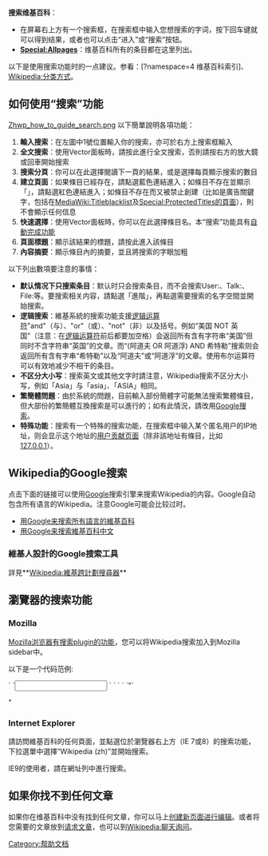 **搜索维基百科**：

  - 在屏幕右上方有一个搜索框，在搜索框中输入您想搜索的字词，按下回车键就可以得到结果，或者也可以点击“进入”或“搜索”按钮。
  - **[Special:Allpages](https://zh.wikipedia.org/wiki/Special:Allpages "wikilink")**：维基百科所有的条目都在这里列出。

以下是使用搜索功能时的一点建议。参看：<span class="plainlinks">\[?namespace=4 维基百科索引\]</span>、[Wikipedia:分类方式](https://zh.wikipedia.org/wiki/Wikipedia:分类方式 "wikilink")。

## 如何使用“搜索”功能

[Zhwp_how_to_guide_search.png](https://zh.wikipedia.org/wiki/File:Zhwp_how_to_guide_search.png "fig:Zhwp_how_to_guide_search.png") 以下簡單說明各項功能：

1.  **輸入搜索**：在左圖中1號位置輸入你的搜索，亦可於右方上搜索框輸入
2.  **全文搜索**：使用Vector面板時，請按此進行全文搜索，否則請按右方的放大鏡或回車開始搜索
3.  **搜索分頁**：你可以在此選擇閱讀下一頁的結果，或是選擇每頁顯示搜索的數目
4.  **建立頁面**：如果條目已經存在，請點選藍色連結進入；如條目不存在並顯示「」，請點選紅色連結進入；如條目不存在而又被禁止創建（比如是廣告關鍵字，包括在[MediaWiki:Titleblacklist](../Page/MediaWiki:Titleblacklist.md "wikilink")及[Special:ProtectedTitles的頁面](https://zh.wikipedia.org/wiki/Special:ProtectedTitles "wikilink")），則不會顯示任何信息
5.  **快速選擇**：使用Vector面板時，你可以在此選擇條目名。本“搜索”功能具有[自動完成功能](https://zh.wikipedia.org/wiki/自動完成 "wikilink")
6.  **頁面標題**：顯示該結果的標題，請按此進入該條目
7.  **內容摘要**：顯示條目內的摘要，並且將搜索的字眼加粗

以下列出數項要注意的事情：

  - **默认情况下只搜索条目**：默认时只会搜索条目，而不会搜索User:、Talk:、File:等。要搜索相关内容，請點選「進階」，再點選需要搜索的名字空間並開始搜索。
  - **逻辑搜索**：維基系統的搜索功能支援[逻辑运算符](../Page/逻辑运算符.md "wikilink")"and"（与）、"or"（或）、"not"（非）以及括号。例如“美国 NOT 英国”（注意：在[逻辑运算符](../Page/逻辑运算符.md "wikilink")前后都要加空格）会返回所有含有字符串“美国”但同时不含字符串“英国”的文章。而“(阿道夫 OR 阿道浮) AND 希特勒”搜索则会返回所有含有字串“希特勒”以及“阿道夫”或“阿道浮”的文章。使用布尔运算符可以有效地减少不相干的条目。
  - **不区分大小写**：搜索英文或其他文字时請注意，Wikipedia搜索不区分大小写，例如「Asia」与「asia」、「ASIA」相同。
  - **繁簡體問題**：由於系統的問題，目前輸入部份簡體字可能無法搜索繁體條目，但大部份的繁簡體互換搜索是可以進行的；如有此情況，請改用[Google搜索](https://zh.wikipedia.org/wiki/google: "wikilink")。
  - **特殊功能**：搜索有一个特殊的搜索功能，在搜索框中输入某个匿名用户的IP地址，则会显示这个地址的[用户贡献页面](https://zh.wikipedia.org/wiki/help:用户贡献页面 "wikilink")（除非該地址有條目，比如[127.0.0.1](https://zh.wikipedia.org/wiki/127.0.0.1 "wikilink")）。

## Wikipedia的Google搜索

点击下面的链接可以使用[Google](../Page/Google.md "wikilink")搜索引擎来搜索Wikipedia的内容。Google自动包含所有语言的Wikipedia。注意Google可能会比较过时。

  - [用Google来搜索所有語言的維基百科](http://www.google.com/custom?sa=Google+Search&domains=wikipedia.org&sitesearch=wikipedia.org)
  - [用Google来搜索維基百科中文](http://www.google.com/custom?sa=Google+Search&domains=zh.wikipedia.org&sitesearch=zh.wikipedia.org)

### 維基人設計的Google搜索工具

詳見**[Wikipedia:維基跨計劃搜尋器](https://zh.wikipedia.org/wiki/Wikipedia:維基跨計劃搜尋器 "wikilink")**

## 瀏覽器的搜索功能

### Mozilla

[Mozilla浏览器有搜索plugin的功能](https://zh.wikipedia.org/wiki/Mozilla浏览器 "wikilink")，您可以将Wikipedia搜索加入到Mozilla sidebar中。

以下是一个代码范例:

<search
   name="中文Wikipedia"
   description="自由的Wikipedia百科全书 - 中文版"
   method="GET"
   searchForm= "http://zh.wikipedia.org"
   action = "http://zh.wikipedia.org/w/wiki.phtml"
  >
` `<input name="search" user>
` `<inputnext name="offset" factor="20">
` `<inputprev name="offset" factor="20">
<INTERPRET
 browserResultType = "result"
        resultListStart = "Article title matches"
        resultListEnd = <nowiki>`"`

</ol>

"</nowiki>

### Internet Explorer

請訪問維基百科的任何頁面，並點選位於瀏覽器右上方（IE 7或8）的搜索功能，下拉選單中選擇“Wikipedia (zh)”並開始搜索。

IE9的使用者，請在網址列中進行搜索。

## 如果你找不到任何文章

如果你在维基百科中没有找到任何文章，你可以马上[创建新页面进行编辑](https://zh.wikipedia.org/wiki/help:如何创建新页面 "wikilink")。或者将您需要的文章放到[请求文章](https://zh.wikipedia.org/wiki/wikipedia:请求文章 "wikilink")，也可以到[Wikipedia:聊天询问](https://zh.wikipedia.org/wiki/Wikipedia:聊天 "wikilink")。

[Category:帮助文档](https://zh.wikipedia.org/wiki/Category:帮助文档 "wikilink")